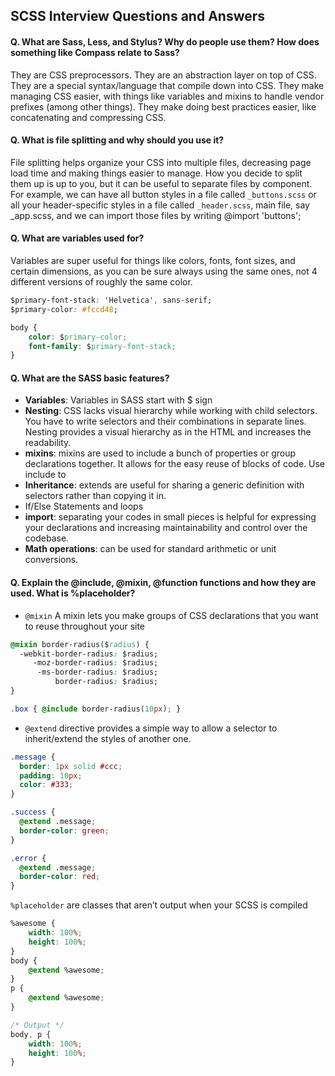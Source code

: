 ## SCSS Interview Questions and Answers

#### Q. What are Sass, Less, and Stylus? Why do people use them? How does something like Compass relate to Sass?
They are CSS preprocessors. They are an abstraction layer on top of CSS. They are a special syntax/language that compile down into CSS. They make managing CSS easier, with things like variables and mixins to handle vendor prefixes (among other things). They make doing best practices easier, like concatenating and compressing CSS.

#### Q. What is file splitting and why should you use it?
File splitting helps organize your CSS into multiple files, decreasing page load time and making things easier to manage. How you decide to split them up is up to you, but it can be useful to separate files by component. For example, we can have all button styles in a file called `_buttons.scss` or all your header-specific styles in a file called `_header.scss`, main file, say _app.scss, and we can import those files by writing @import 'buttons';

#### Q. What are variables used for?
Variables are super useful for things like colors, fonts, font sizes, and certain dimensions, as you can be sure always using the same ones, not 4 different versions of roughly the same color.
```css
$primary-font-stack: 'Helvetica', sans-serif;
$primary-color: #fccd48;

body {
    color: $primary-color;
    font-family: $primary-font-stack;
}
```
#### Q. What are the SASS basic features?
* **Variables**: Variables in SASS start with $ sign
* **Nesting**: CSS lacks visual hierarchy while working with child selectors. You have to write selectors and their combinations in separate lines. Nesting provides a visual hierarchy as in the HTML and increases the readability.
* **mixins**: mixins are used to include a bunch of properties or group declarations together. It allows for the easy reuse of blocks of code. Use include to
* **Inheritance**: extends are useful for sharing a generic definition with selectors rather than copying it in.
* If/Else Statements and loops
* **import**: separating your codes in small pieces is helpful for expressing your declarations and increasing maintainability and control over the codebase.
* **Math operations**: can be used for standard arithmetic or unit conversions.

#### Q. Explain the @include, @mixin, @function functions and how they are used. What is %placeholder?
    
* ```@mixin``` A mixin lets you make groups of CSS declarations that you want to reuse throughout your site

```css
@mixin border-radius($radius) {
  -webkit-border-radius: $radius;
     -moz-border-radius: $radius;
      -ms-border-radius: $radius;
          border-radius: $radius;
}
```

```css
.box { @include border-radius(10px); }
```

* ```@extend``` directive provides a simple way to allow a selector to inherit/extend the styles of another one.
```css
.message {
  border: 1px solid #ccc;
  padding: 10px;
  color: #333;
}

.success {
  @extend .message;
  border-color: green;
}

.error {
  @extend .message;
  border-color: red;
}
```
        

```%placeholder``` are classes that aren’t output when your SCSS is compiled
```css
%awesome {
    width: 100%;
    height: 100%;
}
body {
    @extend %awesome;
}
p {
    @extend %awesome;
}
```

```css
/* Output */
body, p {
    width: 100%;
    height: 100%;
}
```